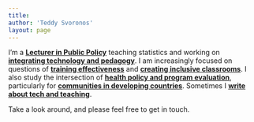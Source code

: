 ```yaml
---
title: 
author: 'Teddy Svoronos'
layout: page
---
```


I’m a <a href="https://www.hks.harvard.edu/faculty/teddy-svoronos"><strong>Lecturer in Public Policy</strong></a> teaching statistics and working on <a href="http://teddysvoronos.com/teaching/"><strong>integrating technology and pedagogy</strong></a>. I am increasingly focused on questions of <strong><a href="https://epod.cid.harvard.edu/person/teddy-svoronos">training effectiveness</a></strong> and <a href="http://teddysvoronos.com/teachly/"><strong>creating inclusive classrooms</strong></a>. I also study the intersection of <a href="http://teddysvoronos.com/publications/"><strong>health policy and program evaluation</strong></a>, particularly for <a href="http://teddysvoronos.com/spark/"><strong>communities in developing countries</strong></a>. Sometimes I <a href="http://teddysvoronos.com/posts/"><strong>write about tech and teaching</strong></a>.

Take a look around, and please feel free to get in touch.